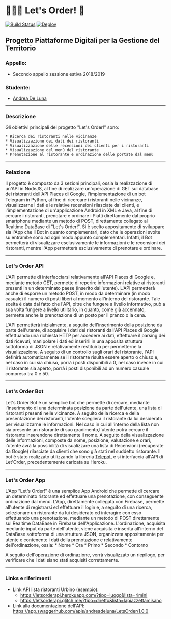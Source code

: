 # 👨🏻‍🍳 Let's Order! 🍺 #
[![Build Status](https://travis-ci.org/andreadeluna/ProgettoPDGT.svg?branch=master)](https://travis-ci.org/andreadeluna/ProgettoPDGT)
[![Deploy](https://raw.githubusercontent.com/ashwanthkumar/gocd-build-badge-server/master/doc/passed.png)](https://letsorderapi.herokuapp.com/)


## Progetto Piattaforme Digitali per la Gestione del Territorio ##

### Appello: ###
* Secondo appello sessione estiva 2018/2019

### Studente: ###
* [Andrea De Luna](https://github.com/andreadeluna)

-----------------------------------------------------

### Descrizione ###
Gli obiettivi principali del progetto "Let's Order!" sono:

    * Ricerca dei ristoranti nelle vicinanze
    * Visualizzazione dei dati dei ristoranti
    * Visualizzazione delle recensioni dei clienti per i ristoranti
    * Visualizzazione del menù del ristorante
    * Prenotazione al ristorante e ordinazione delle portate dal menù

-----------------------------------------------------

### Relazione ###
Il progetto è composto da 3 sezioni principali, ossia la realizzazione di un'API in NodeJS, al fine di realizzare un'operazione di GET sul database dei ristoranti dell'API Places di Google, l'implementazione di un bot Telegram in Python, al fine di ricercare i ristoranti nelle vicinanze, visualizzarne i dati e le relative recensioni rilasciate dai clienti, e l'implementazione di un'applicazione Android in XML e Java, al fine di cercare i ristoranti, prenotare e ordinare i Piatti direttamente dal proprio smartphone mediante un metodo di POST, direttamente collegato al Realtime DataBase di "Let's Order!".
Si è scelto appositamente di sviluppare sia l'App che il Bot in quanto complementari, dato che le operazioni svolte su entrambe sono ad ogni modo appunto complementari. Infatti, il Bot permetterà di visualizzare esclusivamente le informazioni e le recensioni dei ristoranti, mentre l'App permetterà esclusivamente di prenotare e ordinare.

-----------------------------------------------------

### Let's Order API ###

L'API permette di interfacciarsi relativamente all'API Places di Google e, mediante metodo GET, permette di reperire informazioni relative ai ristoranti presenti in un determinato paese (inserito dall'utente).
L'API permetterà anche di esporre un metodo POST, in modo da determinare (in modo casuale) il numero di posti liberi al momento all'interno del ristorante. Tale scelta è data dal fatto che l'API, oltre che fungere a livello informativo, può a sua volta fungere a livello utilitario, in quanto, come già accennato, permette anche la prenotazione di un posto per il pranzo o la cena.

L'API permetterà inizialmente, a seguito dell'inserimento della posizione da parte dell'utente, di acquisire i dati dei ristoranti dall'API Places di Google effettuando una richiesta HTTP per accedere ai dati, effettuare il parsing dei dati ricevuti, manipolare i dati ed inserirli in una apposita struttura sottoforma di JSON e relativamente restituirla per permetterne la visualizzazione.
A seguito di un controllo sugli orari del ristorante, l'API definirà automaticamente se il ristorante risulta essere aperto o chiuso e, nel caso in cui sia chiuso, porrà i posti disponibili a 0, nel caso invece in cui il ristorante sia aperto, porrà i posti disponibili ad un numero casuale compreso tra 0 e 50.

------------------------------------

### Let's Order Bot ###
Let's Order Bot è un semplice bot che permette di cercare, mediante l'inserimento di una determinata posizione da parte dell'utente, una lista di ristoranti presenti nelle vicinanze. A seguito della ricerca e della presentazione dei ristoranti, l'utente sceglierà il ristorante da lui desiderato per visualizzarne le informazioni. Nel caso in cui all'interno della lista non sia presente un ristorante di suo gradimento,l'utente potrà cercare il ristorante inserendone direttamente il nome. 
A seguito della visualizzazione delle informazioni, composte da nome, posizione, valutazione e orari, l'utente avrà la possibilità di visualizzare una lista di Recensioni (recuperate da Google) rilasciate da clienti che sono già stati nel suddetto ristorante.
Il bot è stato realizzato utilizzando la libreria <a href="https://github.com/nickoala/telepot">Telepot</a>, e si interfaccia all'API di Let'Order, precedentemente caricata su Heroku.

----------------------------------------------------------

### Let's Order App ###
L'App "Let's Order!" è una semplice App Android che permette di cercare un determinato ristorante ed effettuare una prenotazione, con conseguente ordinazione dal menù. L'App, direttamente collegata con Firebase, permette all'utente di registrarsi ed effettuare il login e, a seguito di una ricerca, selezionare un ristorante da lui desiderato ed interagire con esso effettuando una prenotazione, mediante un metodo di POST direttamente sul Realtime DataBase in Firebase dell'Applicazione.
L'ordinazione, acquisita mediante input da parte dell'utente, viene acquisita e inserita all'interno del DataBase sottoforma di una struttura JSON, organizzata appositamente per utente e contenente i dati della prenotazione e relativamente dell'ordinazione, ossia:
    * Nome
    * Ora
    * Primo
    * Secondo
    * Contorno

A seguito dell'operazione di ordinazione, verrà visualizzato un riepilogo, per verificare che i dati siano stati acquisiti correttamente.

----------------------------------------------------------
### Links e riferimenti ###
* Link API lista ristoranti Urbino (esempio):
    * https://letsorderapi.herokuapp.com/?tipo=luogo&lista=rimini
    * https://letsorderapi.glitch.me/?tipo=diretto&lista=lapiazzettamisano
* Link alla documentazione dell'API: https://app.swaggerhub.com/apis/andreadeluna/LetsOrder/1.0.0





